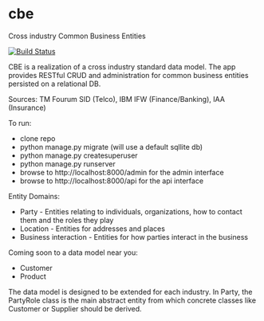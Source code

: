 # cbe
Cross industry Common Business Entities

[![Build Status](http://circleci-badges-max.herokuapp.com/img/Semprini/cbe?token=f5c87c28c73b5351e837a0769c4f8886f4af3314)](https://circleci.com/gh/Semprini/cbe/)

CBE is a realization of a cross industry standard data model. The app provides RESTful CRUD and administration for common business entities persisted on a relational DB.

Sources: TM Fourum SID (Telco), IBM IFW (Finance/Banking), IAA (Insurance)

To run:
- clone repo
- python manage.py migrate (will use a default sqllite db)
- python manage.py createsuperuser
- python manage.py runserver
- browse to http://localhost:8000/admin for the admin interface
- browse to http://localhost:8000/api for the api interface

Entity Domains:
- Party - Entities relating to individuals, organizations, how to contact them and the roles they play
- Location - Entities for addresses and places
- Business interaction - Entities for how parties interact in the business


Coming soon to a data model near you:
- Customer
- Product


The data model is designed to be extended for each industry. In Party, the PartyRole class is the main abstract entity from which concrete classes like Customer or Supplier should be derived.

